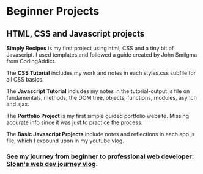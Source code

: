 # Beginner Projects
## HTML, CSS and Javascript projects

**Simply Recipes** is my first project using html, CSS and a tiny bit of Javascript. I used templates and followed a guide created by John Smilgma from CodingAddict.

The **CSS Tutorial** includes my work and notes in each styles.css subfile for all CSS basics.

The **Javascript Tutorial** includes my notes in the tutorial-output js file on fundamentals, methods, the DOM tree, objects, functions, modules, asynch and ajax.

The **Portfolio Project** is my first simple guided portfolio website. Missing accurate info since it was just to practice the process.

The **Basic Javascript Projects** include notes and reflections in each app.js file, which I expound upon in my youtube vlog.

### See my journey from beginner to professional web developer: [Sloan's web dev journey vlog](https://www.youtube.com/playlist?list=PLzZ37-9URvZAHQKn8ukTB2YarkAvGUR3I).

